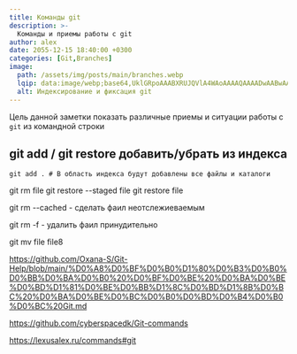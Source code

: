 ```yaml
---
title: Команды git
description: >-
  Команды и приемы работы с git
author: alex
date: 2055-12-15 18:40:00 +0300
categories: [Git,Branches]
image:
  path: /assets/img/posts/main/branches.webp
  lqip: data:image/webp;base64,UklGRpoAAABXRUJQVlA4WAoAAAAQAAAADwAABwAAQUxQSDIAAAARL0AmbZurmr57yyIiqE8oiG0bejIYEQTgqiDA9vqnsUSI6H+oAERp2HZ65qP/VIAWAFZQOCBCAAAA8AEAnQEqEAAIAAVAfCWkAALp8sF8rgRgAP7o9FDvMCkMde9PK7euH5M1m6VWoDXf2FkP3BqV0ZYbO6NA/VFIAAAA
  alt: Индексирование и фиксация git
---
```


Цель данной заметки показать различные приемы и ситуации работы с `git` из командной строки

## git add / git restore добавить/убрать из индекса

````shell
git add . # В область индекса будут добавлены все файлы и каталоги
````

git rm file
git restore --staged  file
git restore file


git rm --cached - сделать фаил неотслежиеваемым

git rm -f - удалить фаил принудительно

git mv file file8

https://github.com/Oxana-S/Git-Help/blob/main/%D0%A8%D0%BF%D0%B0%D1%80%D0%B3%D0%B0%D0%BB%D0%BA%D0%B0%20%D0%BF%D0%BE%20%D0%BA%D0%BE%D0%BD%D1%81%D0%BE%D0%BB%D1%8C%D0%BD%D1%8B%D0%BC%20%D0%BA%D0%BE%D0%BC%D0%B0%D0%BD%D0%B4%D0%B0%D0%BC%20Git.md

https://github.com/cyberspacedk/Git-commands

https://lexusalex.ru/commands#git
